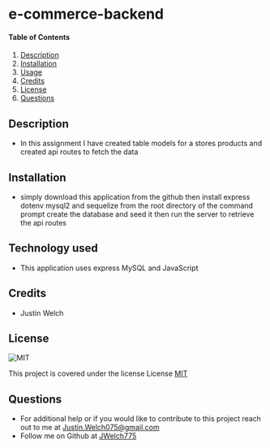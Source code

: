 # e-commerce-backend
  
#### Table of Contents
1. [Description](#description)
2. [Installation](#installation)
3. [Usage](#usage)
4. [Credits](#credits)
5. [License](#license)
6. [Questions](#questions)
## Description
* In this assignment I have created table models for a stores products and created api routes to fetch the data
## Installation 
* simply download this application from the github then install express dotenv mysql2 and sequelize from the root directory of the command prompt create the database and seed it then run the server to retrieve the api routes
## Technology used 
* This application uses express MySQL and JavaScript
## Credits
* Justin Welch

## License
    
![MIT](https://img.shields.io/badge/license-MIT-blue.svg)

This project is covered under the license License [MIT](https://opensource.org/licenses/MIT)
    

## Questions
* For additional help or if you would like to contribute to this project reach out to me at Justin.Welch075@gmail.com
* Follow me on Github at [JWelch775](http://github.com/JWelch775)